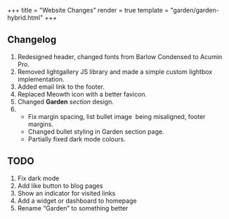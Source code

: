 +++
title = "Website Changes"
render = true
template = "garden/garden-hybrid.html"
+++

## Changelog

1. Redesigned header, changed fonts from Barlow Condensed to Acumin Pro.
2. Removed lightgallery JS library and made a simple custom lightbox implementation.
3. Added email link to the footer.
4. Replaced Meowth icon with a better favicon.
5. Changed **Garden** _section_ design.
6. - Fix margin spacing, list bullet image  being misaligned, footer margins. 
   - Changed bullet styling in Garden section page. 
   - Partially fixed dark mode colours.
  

## TODO

1. Fix dark mode
2. Add like button to blog pages
3. Show an indicator for visited links
4. Add a widget or dashboard to homepage
5. Rename “Garden” to something better
